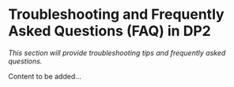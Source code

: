 # Troubleshooting and Frequently Asked Questions (FAQ) in DP2

*This section will provide troubleshooting tips and frequently asked questions.*

Content to be added...